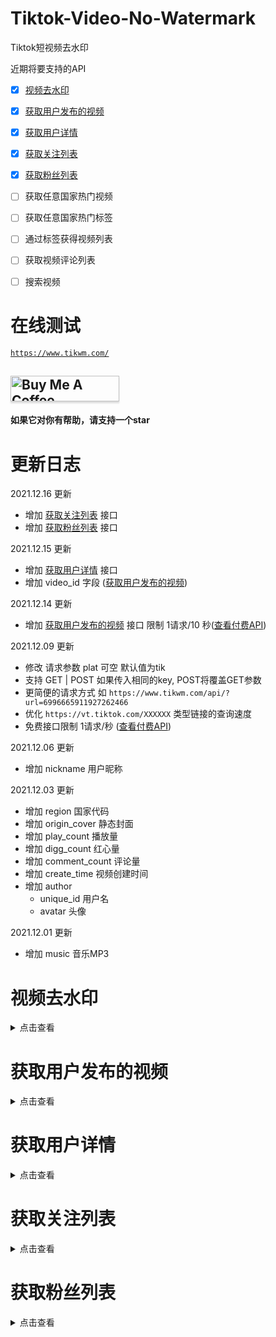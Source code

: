 # Tiktok-Video-No-Watermark

Tiktok短视频去水印


近期将要支持的API

+ [x] [视频去水印](#视频去水印)

+ [x] [获取用户发布的视频](#获取用户发布的视频)

+ [x] [获取用户详情](#获取用户详情)

+ [x] [获取关注列表](#获取关注列表)

+ [x] [获取粉丝列表](#获取粉丝列表)

+ [ ] 获取任意国家热门视频

+ [ ] 获取任意国家热门标签

+ [ ] 通过标签获得视频列表

+ [ ] 获取视频评论列表

+ [ ] 搜索视频

# 在线测试

[```https://www.tikwm.com/```](https://www.tikwm.com/)


## <a href="https://www.buymeacoffee.com/yi005" target="_blank"><img src="https://cdn.buymeacoffee.com/buttons/default-blue.png" alt="Buy Me A Coffee" style="height: 41px !important;width: 174px !important;box-shadow: 0px 3px 2px 0px rgba(190, 190, 190, 0.5) !important;-webkit-box-shadow: 0px 3px 2px 0px rgba(190, 190, 190, 0.5) !important;" ></a>

#### 如果它对你有帮助，请支持一个star

# 更新日志

2021.12.16 更新
+ 增加 [获取关注列表](#获取关注列表) 接口
+ 增加 [获取粉丝列表](#获取粉丝列表) 接口

2021.12.15 更新
+ 增加 [获取用户详情](#获取用户详情) 接口
+ 增加 video_id 字段 ([获取用户发布的视频](#获取用户发布的视频))

2021.12.14 更新

+ 增加 [获取用户发布的视频](#获取用户发布的视频) 接口 限制 1请求/10 秒([查看付费API](https://rapidapi.com/yi005/api/tiktok-video-no-watermark2/))

2021.12.09 更新

+ 修改 请求参数 plat 可空 默认值为tik
+ 支持 GET | POST 如果传入相同的key, POST将覆盖GET参数
+ 更简便的请求方式 如 ```https://www.tikwm.com/api/?url=6996665911927262466```
+ 优化 ```https://vt.tiktok.com/XXXXXX``` 类型链接的查询速度
+ 免费接口限制 1请求/秒 ([查看付费API](https://rapidapi.com/yi005/api/tiktok-video-no-watermark2/))

2021.12.06 更新

+ 增加 nickname 用户昵称

2021.12.03 更新

+ 增加 region 国家代码
+ 增加 origin_cover 静态封面
+ 增加 play_count 播放量
+ 增加 digg_count 红心量
+ 增加 comment_count 评论量
+ 增加 create_time 视频创建时间
+ 增加 author
    + unique_id 用户名
    + avatar 头像

2021.12.01 更新

+ 增加 music 音乐MP3

# 视频去水印

<details>
<summary>点击查看</summary>

### 接口地址：```https://www.tikwm.com/api/```

### 请求方式：```get|post```

### 参数

```
plat - 平台（tik） 不传默认为tik

url - 短视频地址 支持（6996665911927262466 | https://vt.tiktok.com/XXXXXX | https://www.tiktok.com/@umay_874/video/6996665911927262466）等多种链接格式
```

### 返回结果：Json

```json
{
  "code": 0,
  "msg": "success",
  "data": {
    "region": "TR",
    "title": "#hangi şarkılarla video atmamı isterdiniz 🇹🇷🐺#🐺🇹🇷🤘🐺🇹🇷🤘🐺🇹🇷🤘🐺🇹🇷 #gazimustafakemalataturk #yüksekova",
    "cover": "https://p16-sign-sg.tiktokcdn.com/obj/tos-alisg-p-0037/8c75c54aaa0f486cb6fe82d3e466cd11_1629038230?x-expires=1638532800&x-signature=%2FhxZ97lx9tvpccHiDoIV9ff7oJ4%3D",
    "origin_cover": "https://p16-sign-sg.tiktokcdn.com/tos-alisg-p-0037/15f610be8e2d4818bf049eda670e3611_1629038230~tplv-tiktokx-360p.jpeg?x-expires=1638532800&x-signature=S6nJz1rmuztGs1rADsKePgg37HY%3D",
    "play": "https://v16m-default.akamaized.net/4cc86938b3e2a3695b9127eb86b397b6/61aa0823/video/tos/alisg/tos-alisg-pve-0037c001/098a42acd7874257961c7ec7ea77a4cc/?a=0&br=1788&bt=894&cd=0%7C0%7C0&ch=0&cr=0&cs=0&cv=1&dr=0&ds=6&er=&ft=w.1R0FGgkag3-I&l=202112030605450102230821640703B9F3&lr=all&mime_type=video_mp4&net=0&pl=0&qs=0&rc=ajRocDk6ZjZsNzMzODczNEApZ2lnO2k1aWQ7Nzk4Zzk2ZGdkbm5ucjRvYWBgLS1kMS1zc2BjXy9iMTMwMDUzMTZeMmI6Yw%3D%3D&vl=&vr=",
    "wmplay": "https://v16m-default.akamaized.net/555d16254282b184d654b17338a68632/61aa0823/video/tos/alisg/tos-alisg-pve-0037c001/433818c0e6eb4554a8dc70fa12f76373/?a=0&br=1706&bt=853&cd=0%7C0%7C0&ch=0&cr=0&cs=0&cv=1&dr=0&ds=3&er=&ft=w.1R0FGgkag3-I&l=202112030605450102230821640703B9F3&lr=all&mime_type=video_mp4&net=0&pl=0&qs=0&rc=ajRocDk6ZjZsNzMzODczNEApaWZpNTNmZDs5N2Q0ZDo3M2dkbm5ucjRvYWBgLS1kMS1zc15fNS9gMl4vNmA2MmIwMmE6Yw%3D%3D&vl=&vr=",
    "music": "https://p16-va-default.akamaized.net/obj/musically-maliva-obj/6842547937583631110.mp3",
    "play_count": 56297,
    "digg_count": 5199,
    "comment_count": 130,
    "create_time": 1629038229,
    "author": {
      "unique_id": "umayyyy238",
      "nickname": "Umay 🐺",
      "avatar": "https://p16-sign-sg.tiktokcdn.com/tos-alisg-avt-0068/0f4b7298cc9c70d41f49eb36fd510186~c5_300x300.webp?x-expires=1638597600&x-signature=xQzF9C2X5CSXjlUMwovg6ZFGNPY%3D"
    }
  }
}
```

</details>

# 获取用户发布的视频

<details>
<summary>点击查看</summary>

### 接口地址：```https://www.tikwm.com/api/user/posts```

### 请求方式：```get|post```

### 参数

```
unique_id - 例 @mineodesu69 
count - 10 (最小1 最大35) 获取数量
cursor - 0 (hasMore为true时，可传入上次请求返回的cursor加载更多)
```

### 返回结果：Json

```json
{
  "code": 0,
  "msg": "success",
  "data": {
    "videos": [
      {
        "region": "JP",
        "title": "チャイナ服のスリットたまんないよね？🤭💕",
        "cover": "https://p16-sign-sg.tiktokcdn.com/obj/tos-alisg-p-0037/039a83b2a2a94b24b1e29a540f88ab49_1639312726?x-expires=1639512000&x-signature=8p7RLRMtXpua31Wa%2B1kDpwffZB8%3D",
        "origin_cover": "https://p16-sign-sg.tiktokcdn.com/tos-alisg-p-0037/7029c7e45b004372b9f30fd0dffea682_1639312725~tplv-tiktokx-360p.jpeg?x-expires=1639512000&x-signature=YJn1K9BaRoNJChphJwlK%2BMhrNoo%3D",
        "play": "https://v16m-default.akamaized.net/41caea488a8d07f9da0fd64e1cce9a9d/61b8fb08/video/tos/alisg/tos-alisg-pve-0037/c795108b3b384e0b851200eac80a72af/?a=0&br=5566&bt=2783&cd=0%7C0%7C0&ch=0&cr=0&cs=0&cv=1&dr=0&ds=3&er=&ft=w.1R0FGgkag3-I&l=202112141413530102451332071559A25D&lr=all&mime_type=video_mp4&net=0&pl=0&qs=0&rc=M3BtO2U6Zmx4OTMzODgzNEApOGg7NGhoOWU5N2Y4ZjplPGdpYi1scjQwbm5gLS1kLy1zc14tMC00YV8yX18yMzM0MzI6Yw%3D%3D&vl=&vr=",
        "wmplay": "https://v16m-default.akamaized.net/f9d89538f9e6b91f0d7f6f509fdd5903/61b8fb08/video/tos/alisg/tos-alisg-pve-0037/32b253a1b50646af8cdb08a253ed9a3a/?a=0&br=3408&bt=1704&cd=0%7C0%7C0&ch=0&cr=0&cs=0&cv=1&dr=0&ds=3&er=&ft=w.1R0FGgkag3-I&l=202112141413530102451332071559A25D&lr=all&mime_type=video_mp4&net=0&pl=0&qs=0&rc=M3BtO2U6Zmx4OTMzODgzNEApOTs6aTNoZjszNzs6N2g0aWdpYi1scjQwbm5gLS1kLy1zcy1eYy9eNjMvNjMvXjU1Xl86Yw%3D%3D&vl=&vr=",
        "music": "https://p16-va-default.akamaized.net/obj/musically-maliva-obj/7002634676770999045.mp3",
        "play_count": 7064,
        "digg_count": 324,
        "comment_count": 14,
        "create_time": 1639312724,
        "author": {
          "unique_id": "mineodesu69",
          "nickname": "こずりん",
          "avatar": "https://p16-sign-sg.tiktokcdn.com/tos-alisg-avt-0068/a1daf088c51a3183dae1513df606f3a8~c5_300x300.webp?x-expires=1639576800&x-signature=LE%2FGp5afJOJTwdMXUizKU%2FMyZtY%3D"
        }
      }
    ],
    "cursor": "1639312724000",
    "hasMore": true
  }
}
```

</details>


# 获取用户详情

<details>
<summary>点击查看</summary>

### 接口地址：```https://www.tikwm.com/api/user/info```

### 请求方式：```get|post```

### 参数

```
unique_id - 例 @mineodesu69 
```

### 返回结果：Json

```json
{
  "code": 0,
  "msg": "success",
  "data": {
    "user": {
      "id": "6943972350728700930",
      "uniqueId": "mineodesu69",
      "nickname": "こずりん",
      "avatarThumb": "https://p16-sign-sg.tiktokcdn.com/aweme/100x100/tos-alisg-avt-0068/a1daf088c51a3183dae1513df606f3a8.jpeg?x-expires=1639641600&x-signature=3a7O4IkK4j%2FhTRhKwpZAnbrHBqc%3D",
      "avatarMedium": "https://p16-sign-sg.tiktokcdn.com/aweme/720x720/tos-alisg-avt-0068/a1daf088c51a3183dae1513df606f3a8.jpeg?x-expires=1639641600&x-signature=qrorwjUDdRWZYDZ%2BnKDNlsGUeXw%3D",
      "avatarLarger": "https://p16-sign-sg.tiktokcdn.com/aweme/1080x1080/tos-alisg-avt-0068/a1daf088c51a3183dae1513df606f3a8.jpeg?x-expires=1639641600&x-signature=cF3LB9vK7SU%2F2QD%2BL2KBU2d2fVI%3D",
      "signature": "【毎日投稿🐼】\n→ → → 18時頃\n君にちょうどいい女の子·͜·\n長野出身今は関西\n- ̗̀  SNSまとめ👇🏻   ̖́-",
      "verified": false,
      "secUid": "MS4wLjABAAAAx79jlw39ozlKeUQoa9QjOtJBzelssB4fzLwYsL0za6BOjMxA0aYRq4COI3zI7lZ_",
      "secret": false,
      "ftc": false,
      "relation": 0,
      "openFavorite": true,
      "bioLink": {
        "link": "https://lit.link/kozurin69",
        "risk": 3
      },
      "commentSetting": 0,
      "duetSetting": 0,
      "stitchSetting": 0,
      "privateAccount": false,
      "isADVirtual": false
    },
    "stats": {
      "followingCount": 262,
      "followerCount": 207900,
      "heartCount": 1400000,
      "videoCount": 191,
      "diggCount": 911,
      "heart": 1400000
    }
  }
}
```

</details>

# 获取关注列表

<details>
<summary>点击查看</summary>

### 接口地址：```https://www.tikwm.com/api/user/following```

### 请求方式：```get|post```

### 参数

```
user_id - 例 6943972350728700930
count - 1 ~ 200 默认 50
time -  hasMore为真时，传入time加载下一页内容
```

### 返回结果：Json

```json
{
  "code": 0,
  "msg": "success",
  "data": {
    "followings": [{
      "id": "6566729240732614657",
      "region": "JP",
      "sec_uid": "MS4wLjABAAAAPjqPx1dTQnBcNVh02MLMStHYmM2fF55gofBYdZj-f45LZW83-W_JS2G6Xsa1XC6p",
      "unique_id": "yuuna_1210",
      "nickname": "悠那🌹🌕",
      "signature": "ﾌｱﾝﾏ🌹🌕Yuuna🇯🇵\nInstagram、YouTube、ファンクラブはこちら⬇️",
      "avatar": "https://p16-sign-sg.tiktokcdn.com/tos-alisg-avt-0068/91db82467172b59501cf42d89202b2ef~c5_300x300.webp?x-expires=1639742400&x-signature=H3F9uVCyzlk08lO9YooEnGpuK0E%3D",
      "aweme_count": 206,
      "follower_count": 1172117,
      "favoriting_count": 1430,
      "total_favorited": 6490676,
      "youtube_channel_title": "Yuuna ユウナ",
      "youtube_channel_id": "UCQzD8bUstNeFmxAq6BF2VWg",
      "twitter_name": "Yuuna12100930",
      "twitter_id": "1428762131105652739"
    }, {
      "id": "6821369322682778626",
      "region": "JP",
      "sec_uid": "MS4wLjABAAAA2_YTgxz3kLb2XoyC3xOXnosim3gdiqMtFHnjRvckabZJFQ40XBOVttDCiB5cwa3b",
      "unique_id": "i.am_natsuki_",
      "nickname": "なっちゅん🤍🍣",
      "signature": "Age:21   JAPAN🇯🇵TOKYO🗼\n\nLOVELY JAPANESE GIRL💓☕️🥰\n仲良くしてね！",
      "avatar": "https://p16-sign-sg.tiktokcdn.com/tos-alisg-avt-0068/d23cc59fad7298076477764d4cd7df93~c5_300x300.webp?x-expires=1639742400&x-signature=GOa3WnBctzln5z4MRhUqy%2BrBSJw%3D",
      "aweme_count": 351,
      "follower_count": 1404604,
      "favoriting_count": 1121,
      "total_favorited": 12353932,
      "youtube_channel_title": "",
      "youtube_channel_id": "",
      "twitter_name": "",
      "twitter_id": ""
    }, {
      "id": "6692395146128589826",
      "region": "JP",
      "sec_uid": "MS4wLjABAAAAtavTmHYF26Ja8bA5uOx9axGumONjGfkCflrOu0Hec4iRa6T9WR1ZaR-4Sj_0L2RN",
      "unique_id": "mi_030616",
      "nickname": "みｰ．⚠️反転．ピアス⚠️",
      "signature": "ただの趣味垢\nTwitterに住んでます",
      "avatar": "https://p77-sign-sg.tiktokcdn.com/tiktok-obj/9302bb57c71286126af3418752a47773~c5_300x300.webp?x-expires=1639742400&x-signature=Txoa6RS1vT5j8jBZxsOD%2B25GEzA%3D",
      "aweme_count": 174,
      "follower_count": 72278,
      "favoriting_count": 12895,
      "total_favorited": 2596014,
      "youtube_channel_title": "",
      "youtube_channel_id": "",
      "twitter_name": "mi_030616",
      "twitter_id": "1244569405922500610"
    }],
    "total": 262,
    "time": 1636154865,
    "hasMore": true
  }
}
```

</details>

# 获取粉丝列表

<details>
<summary>点击查看</summary>

### 接口地址：```https://www.tikwm.com/api/user/followers```

### 请求方式：```get|post```

### 参数

```
user_id - 例 6943972350728700930
count - 1 ~ 200 默认 50
time -  hasMore为真时，传入time加载下一页内容
```

### 返回结果：Json

```json
{
  "code": 0,
  "msg": "success",
  "data": {
    "followers": [{
      "id": "6855595320790729733",
      "region": "ES",
      "sec_uid": "MS4wLjABAAAACuAvUV44m5Y0vSinq0M74_8h7YaCqAinZIVHVAqAis47mBOais71J3bDMF50qBVE",
      "unique_id": "lvilla97",
      "nickname": "Lvilla97",
      "signature": "",
      "avatar": "https://p77-sign-va.tiktokcdn.com/musically-maliva-obj/1594805258216454~c5_300x300.webp?x-expires=1639742400&x-signature=osOmDQWdz06hyF5%2BqmncKjvrEqQ%3D",
      "aweme_count": 0,
      "follower_count": 251,
      "favoriting_count": 912,
      "total_favorited": 0,
      "youtube_channel_title": "",
      "youtube_channel_id": "",
      "twitter_name": "",
      "twitter_id": ""
    }, {
      "id": "7040005798647481350",
      "region": "MX",
      "sec_uid": "MS4wLjABAAAAS0rTw7JaFwtC_saKedK5mAz-iFCG7qcZoemEA4tsDUNEhA-25viTJTsm9dm1gycl",
      "unique_id": "sid90693",
      "nickname": "victor9069",
      "signature": "",
      "avatar": "https://p16-sign-va.tiktokcdn.com/musically-maliva-obj/1594805258216454~c5_300x300.webp?x-expires=1639742400&x-signature=i0LPE4cNks5ZGj0Wqk9f5fi4L3g%3D",
      "aweme_count": 0,
      "follower_count": 0,
      "favoriting_count": 0,
      "total_favorited": 0,
      "youtube_channel_title": "",
      "youtube_channel_id": "",
      "twitter_name": "",
      "twitter_id": ""
    }, {
      "id": "6581397055238029313",
      "region": "KH",
      "sec_uid": "MS4wLjABAAAAvfbRcWHIdDLM87XeKvt62Xm3VCa3iI8UHhH_OyPvAheW-WoDBmPsn-GJn7FONTd-",
      "unique_id": "conscience184",
      "nickname": "មនុស្សឈឺចាប់ជាងគេ គឺបង",
      "signature": "",
      "avatar": "https://p77-sign-sg.tiktokcdn.com/tiktok-obj/1606787272401921~c5_300x300.webp?x-expires=1639742400&x-signature=x7%2BdsNKfZZhIuFncfyF3QyMBfw4%3D",
      "aweme_count": 0,
      "follower_count": 76,
      "favoriting_count": 3999,
      "total_favorited": 0,
      "youtube_channel_title": "",
      "youtube_channel_id": "",
      "twitter_name": "",
      "twitter_id": ""
    }],
    "total": 208468,
    "time": 1639657693,
    "hasMore": true
  }
}
```

</details>